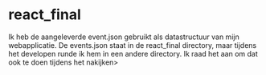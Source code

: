# react_final
Ik heb de aangeleverde event.json gebruikt als datastructuur van mijn webapplicatie.
De events.json staat in de react_final directory, maar tijdens het developen runde ik hem in een andere directory. Ik raad het aan om dat ook te doen tijdens het nakijken>
